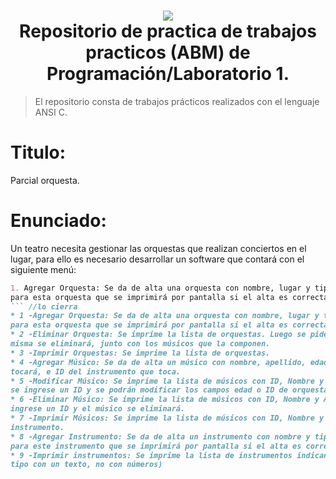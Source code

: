 <h1 align="center">
    <img src="http://utnfrae6.galeon.com/utn.jpg">
    <br/>
    Repositorio de practica de trabajos practicos (ABM) de Programación/Laboratorio 1.
    <br/>
</h1>

> El repositorio consta de trabajos prácticos realizados con el lenguaje ANSI C.
# Titulo:
Parcial orquesta.
# Enunciado:
Un teatro necesita gestionar las orquestas que realizan conciertos en el lugar, para ello es necesario
desarrollar un software que contará con el siguiente menú:

```md //lo abre
1. Agregar Orquesta: Se da de alta una orquesta con nombre, lugar y tipo. Se generará un ID único
para esta orquesta que se imprimirá por pantalla si el alta es correcta.
``` //lo cierra
* 1 -Agregar Orquesta: Se da de alta una orquesta con nombre, lugar y tipo. Se generará un ID único
para esta orquesta que se imprimirá por pantalla si el alta es correcta.
* 2 -Eliminar Orquesta: Se imprime la lista de orquestas. Luego se pide que se ingrese un ID y la
misma se eliminará, junto con los músicos que la componen.
* 3 -Imprimir Orquestas: Se imprime la lista de orquestas.
* 4 -Agregar Músico: Se da de alta un músico con nombre, apellido, edad, ID de la orquesta en la que
tocará, e ID del instrumento que toca.
* 5 -Modificar Músico: Se imprime la lista de músicos con ID, Nombre y Apellido. Luego se pide que
se ingrese un ID y se podrán modificar los campos edad o ID de orquesta donde toca.
* 6 -Eliminar Músico: Se imprime la lista de músicos con ID, Nombre y Apellido. Luego se pide que se
ingrese un ID y el músico se eliminará.
* 7 -Imprimir Músicos: Se imprime la lista de músicos con ID, Nombre y Apellido, nombre y tipo de
instrumento.
* 8 -Agregar Instrumento: Se da de alta un instrumento con nombre y tipo. Se generará un ID único
para este instrumento que se imprimirá por pantalla si el alta es correcta.
* 9 -Imprimir instrumentos: Se imprime la lista de instrumentos indicando ID, nombre y tipo (Indicar el
tipo con un texto, no con números)
